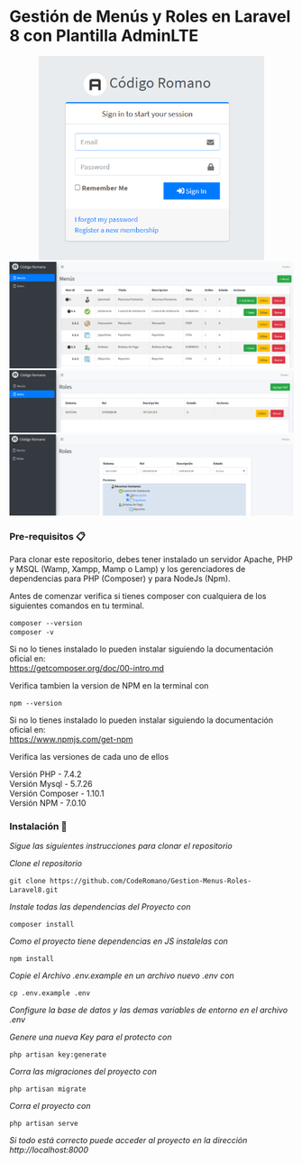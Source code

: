# Gestión de Menús y Roles en Laravel 8 con Plantilla AdminLTE

<p align="center">
    <img src="/public/img/login.png" alt="Login App" width="400"/>
    <img src="/public/img/menu.png" alt="Menu App" width="700"/>
    <img src="/public/img/roles_1.png" alt="Roles App" width="700"/>
    <img src="/public/img/roles_2.png" alt="Roles App" width="700"/>
</p>

### Pre-requisitos 📋

Para clonar este repositorio, debes tener instalado un servidor Apache, PHP y MSQL (Wamp, Xampp, Mamp o Lamp) y los gerenciadores de dependencias para PHP (Composer) y para NodeJs (Npm).

Antes de comenzar verifica si tienes composer con cualquiera de los siguientes comandos en tu terminal.
```
composer --version 
composer -v
```
Si no lo tienes instalado lo pueden instalar siguiendo la documentación oficial en:  
https://getcomposer.org/doc/00-intro.md

Verifica tambien la version de NPM en la terminal con
```
npm --version
```
Si no lo tienes instalado lo pueden instalar siguiendo la documentación oficial en:  
https://www.npmjs.com/get-npm

Verifica las versiones de cada uno de ellos

Versión PHP - 7.4.2  
Versión Mysql - 5.7.26  
Versión Composer - 1.10.1  
Versión NPM - 7.0.10  

### Instalación 🔧

_Sigue las siguientes instrucciones para clonar el repositorio_

_Clone el repositorio_

```
git clone https://github.com/CodeRomano/Gestion-Menus-Roles-Laravel8.git
```

_Instale todas las dependencias del Proyecto con_

```
composer install
```

_Como el proyecto tiene dependencias en JS instalelas con_

```
npm install
```

_Copie el Archivo .env.example en un archivo nuevo .env con_

```
cp .env.example .env
```
_Configure la base de datos y las demas variables de entorno en el archivo .env_

_Genere una nueva Key para el protecto con_

```
php artisan key:generate
```

_Corra las migraciones del proyecto con_

```
php artisan migrate
```

_Corra el proyecto con_

```
php artisan serve
```

_Si todo está correcto puede acceder al proyecto en la dirección http://localhost:8000_ 
